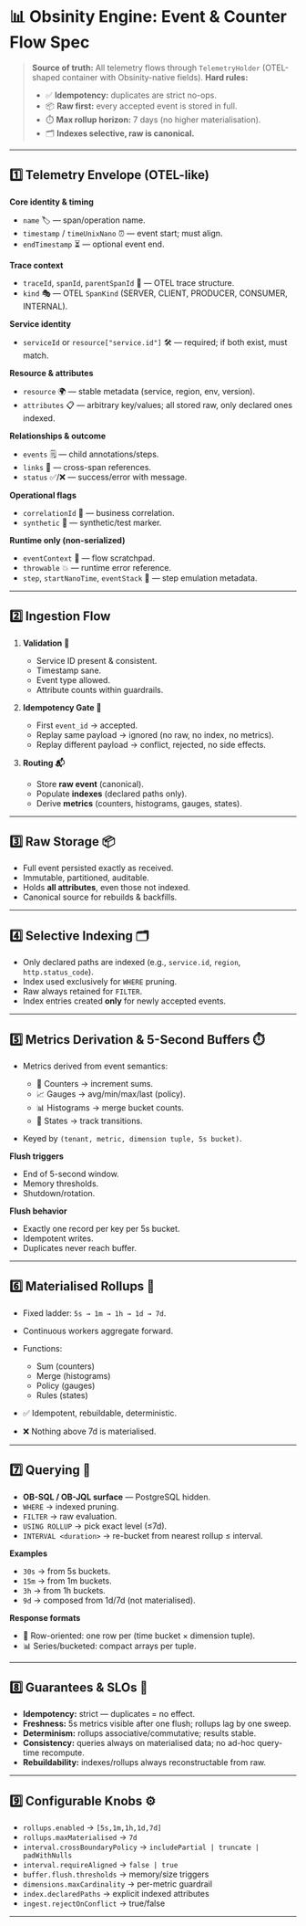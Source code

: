 # 📊 Obsinity Engine: Event & Counter Flow Spec

> **Source of truth:** All telemetry flows through `TelemetryHolder` (OTEL-shaped container with Obsinity-native fields).
> **Hard rules:**
>
> * ✅ **Idempotency:** duplicates are strict no-ops.
> * 📦 **Raw first:** every accepted event is stored in full.
> * ⏱️ **Max rollup horizon:** 7 days (no higher materialisation).
> * 🗂️ **Indexes selective, raw is canonical.**

---

## 1️⃣ Telemetry Envelope (OTEL-like)

**Core identity & timing**

* `name` 🏷️ — span/operation name.
* `timestamp` / `timeUnixNano` ⏰ — event start; must align.
* `endTimestamp` ⏳ — optional event end.

**Trace context**

* `traceId`, `spanId`, `parentSpanId` 🔗 — OTEL trace structure.
* `kind` 🎭 — OTEL `SpanKind` (SERVER, CLIENT, PRODUCER, CONSUMER, INTERNAL).

**Service identity**

* `serviceId` or `resource["service.id"]` 🛠️ — required; if both exist, must match.

**Resource & attributes**

* `resource` 🌍 — stable metadata (service, region, env, version).
* `attributes` 📋 — arbitrary key/values; all stored raw, only declared ones indexed.

**Relationships & outcome**

* `events` 🗒️ — child annotations/steps.
* `links` 🔀 — cross-span references.
* `status` ✅/❌ — success/error with message.

**Operational flags**

* `correlationId` 🔑 — business correlation.
* `synthetic` 🧪 — synthetic/test marker.

**Runtime only (non-serialized)**

* `eventContext` 🧩 — flow scratchpad.
* `throwable` 💥 — runtime error reference.
* `step`, `startNanoTime`, `eventStack` 🔄 — step emulation metadata.

---

## 2️⃣ Ingestion Flow

1. **Validation 🚦**

    * Service ID present & consistent.
    * Timestamp sane.
    * Event type allowed.
    * Attribute counts within guardrails.

2. **Idempotency Gate 🔐**

    * First `event_id` → accepted.
    * Replay same payload → ignored (no raw, no index, no metrics).
    * Replay different payload → conflict, rejected, no side effects.

3. **Routing 📬**

    * Store **raw event** (canonical).
    * Populate **indexes** (declared paths only).
    * Derive **metrics** (counters, histograms, gauges, states).

---

## 3️⃣ Raw Storage 📦

* Full event persisted exactly as received.
* Immutable, partitioned, auditable.
* Holds **all attributes**, even those not indexed.
* Canonical source for rebuilds & backfills.

---

## 4️⃣ Selective Indexing 🗂️

* Only declared paths are indexed (e.g., `service.id`, `region`, `http.status_code`).
* Index used exclusively for `WHERE` pruning.
* Raw always retained for `FILTER`.
* Index entries created **only** for newly accepted events.

---

## 5️⃣ Metrics Derivation & 5-Second Buffers ⏱️

* Metrics derived from event semantics:

    * 🔢 Counters → increment sums.
    * 📈 Gauges → avg/min/max/last (policy).
    * 📊 Histograms → merge bucket counts.
    * 🔄 States → track transitions.

* Keyed by `(tenant, metric, dimension tuple, 5s bucket)`.

**Flush triggers**

* End of 5-second window.
* Memory thresholds.
* Shutdown/rotation.

**Flush behavior**

* Exactly one record per key per 5s bucket.
* Idempotent writes.
* Duplicates never reach buffer.

---

## 6️⃣ Materialised Rollups 📐

* Fixed ladder: `5s → 1m → 1h → 1d → 7d`.
* Continuous workers aggregate forward.
* Functions:

    * Sum (counters)
    * Merge (histograms)
    * Policy (gauges)
    * Rules (states)
* ✅ Idempotent, rebuildable, deterministic.
* ❌ Nothing above 7d is materialised.

---

## 7️⃣ Querying 🔎

* **OB-SQL / OB-JQL surface** — PostgreSQL hidden.
* `WHERE` → indexed pruning.
* `FILTER` → raw evaluation.
* `USING ROLLUP` → pick exact level (≤7d).
* `INTERVAL <duration>` → re-bucket from nearest rollup ≤ interval.

**Examples**

* `30s` → from 5s buckets.
* `15m` → from 1m buckets.
* `3h` → from 1h buckets.
* `9d` → composed from 1d/7d (not materialised).

**Response formats**

* 🧾 Row-oriented: one row per (time bucket × dimension tuple).
* 📊 Series/bucketed: compact arrays per tuple.

---

## 8️⃣ Guarantees & SLOs 📜

* **Idempotency:** strict — duplicates = no effect.
* **Freshness:** 5s metrics visible after one flush; rollups lag by one sweep.
* **Determinism:** rollups associative/commutative; results stable.
* **Consistency:** queries always on materialised data; no ad-hoc query-time recompute.
* **Rebuildability:** indexes/rollups always reconstructable from raw.

---

## 9️⃣ Configurable Knobs ⚙️

* `rollups.enabled` → `[5s,1m,1h,1d,7d]`
* `rollups.maxMaterialised` → `7d`
* `interval.crossBoundaryPolicy` → `includePartial | truncate | padWithNulls`
* `interval.requireAligned` → `false | true`
* `buffer.flush.thresholds` → memory/size triggers
* `dimensions.maxCardinality` → per-metric guardrail
* `index.declaredPaths` → explicit indexed attributes
* `ingest.rejectOnConflict` → true/false

---
